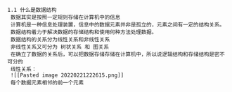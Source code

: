 	1.1 什么是数据结构
	 数据其实是按照一定规则存储在计算机中的信息
	 计算机是一种信息处理装置，信息中的数据元素并非是孤立的，元素之间有一定的结构关系。
	 数据结构着力于解决数据的存储结构和使用何种方法处理数据。
	 数据结构的关系分为线性关系和非线性关系
	 非线性关系又可分为 树状关系 和 图关系
	 在确立了数据的关系后，可以把数据存储存储在计算机中，所以说逻辑结构和存储结构是密不可分的
	 线性关系：
	 ![[Pasted image 20220221222615.png]]
	 每个数据元素相邻的前一个元素
	